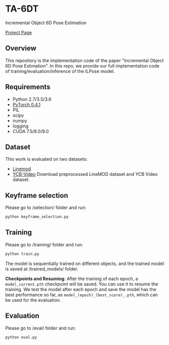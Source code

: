 # TA-6DT  
Incremental Object 6D Pose Estimation

[Project Page](https://qm-ipalab.github.io/ILPose/) 


## Overview
This repository is the implementation code of the paper "Incremental Object 6D Pose Estimation".
In this repo, we provide our full implementation code of training/evaluation/inference of the ILPose model.

## Requirements

* Python 2.7/3.5/3.6
* [PyTorch 0.4.1](https://pytorch.org/) 
* PIL
* scipy
* numpy
* logging
* CUDA 7.5/8.0/9.0

## Dataset

This work is evaluated on two datasets:
* [Linemod](https://drive.google.com/drive/folders/19ivHpaKm9dOrr12fzC8IDFczWRPFxho7)
* [YCB-Video](https://rse-lab.cs.washington.edu/projects/posecnn/)
Download preprocessed LineMOD dataset and YCB Video dataset.


## Keyframe selection
Please go to /selection/ folder and run:
```bash
python keyframe_selection.py
```

## Training
Please go to /training/ folder and run:
```bash
python train.py 
```
The model is sequentially trained on different objects, and the trained model is saved at /trained_models/ folder.




**Checkpoints and Resuming**: 
After the training of each epoch, a `model_current.pth` checkpoint will be saved. 
You can use it to resume the training. 
We test the model after each epoch and save the model has the best performance so far, as `model_(epoch)_(best_score)_.pth`, which can be used for the evaluation.

## Evaluation
Please go to /eval/ folder and run:
```bash
python eval.py
```




